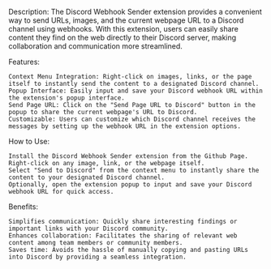 Description:
The Discord Webhook Sender extension provides a convenient way to send URLs, images, and the current webpage URL to a Discord channel using webhooks. With this extension, users can easily share content they find on the web directly to their Discord server, making collaboration and communication more streamlined.

Features:

    Context Menu Integration: Right-click on images, links, or the page itself to instantly send the content to a designated Discord channel.
    Popup Interface: Easily input and save your Discord webhook URL within the extension's popup interface.
    Send Page URL: Click on the "Send Page URL to Discord" button in the popup to share the current webpage's URL to Discord.
    Customizable: Users can customize which Discord channel receives the messages by setting up the webhook URL in the extension options.

How to Use:

    Install the Discord Webhook Sender extension from the Github Page.
    Right-click on any image, link, or the webpage itself.
    Select "Send to Discord" from the context menu to instantly share the content to your designated Discord channel.
    Optionally, open the extension popup to input and save your Discord webhook URL for quick access.

Benefits:

    Simplifies communication: Quickly share interesting findings or important links with your Discord community.
    Enhances collaboration: Facilitates the sharing of relevant web content among team members or community members.
    Saves time: Avoids the hassle of manually copying and pasting URLs into Discord by providing a seamless integration.
